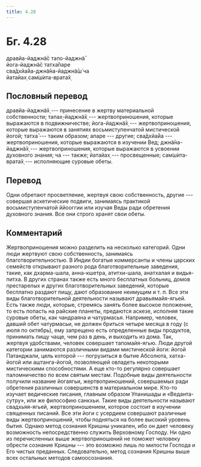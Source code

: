 ```yaml
---
title: 4.28
---
```


# Бг. 4.28
дравйа-йаджн̃а̄с тапо-йаджн̃а̄<br/>
йога-йаджн̃а̄с татха̄паре<br/>
сва̄дхйа̄йа-джн̃а̄на-йаджн̃а̄ш́ ча<br/>
йатайах̣ сам̇ш́ита-врата̄х̣
## Пословный перевод

дравйа-йаджн̃а̄х̣ --- принесение в жертву материальной собственности;
тапах̣-йаджн̃а̄х̣ --- жертвоприношения, которые выражаются в подвижничестве;
йога-йаджн̃а̄х̣ --- жертвоприношения, которые выражаются в занятиях
восьмиступенчатой мистической йогой; татха̄ --- таким образом; апаре ---
другие; сва̄дхйа̄йа --- жертвоприношения, которые выражаются в изучении
Вед; джн̃а̄на-йаджн̃а̄х̣ --- жертвоприношения, которые выражаются в усвоении
духовного знания; ча --- также; йатайах̣ --- просвещенные; сам̇ш́ита-врата̄х̣
--- исполняющие суровые обеты.

## Перевод

Одни обретают просветление, жертвуя свою собственность, другие ---
совершая аскетические подвиги, занимаясь практикой восьмиступенчатой
ййооггии или изучая Веды ради обретения духовного знания. Все они строго
хранят свои обеты.

## Комментарий

Жертвоприношения можно разделить на несколько категорий. Одни люди
жертвуют свою собственность, занимаясь благотворительностью. В Индии
богатые коммерсанты и члены царских семейств открывают разного рода
благотворительные заведения, такие, как дхарма-шала, анна-кшетра,
атитхи-шала, анатхалая и видья-питха. В других странах также есть много
бесплатных больниц, домов престарелых и других благотворительных
заведений, которые бесплатно раздают пищу, дают образование неимущим и
т. п. Все эти виды благотворительной деятельности называют
дравьямайя-ягьей. Есть также люди, которые, стремясь занять более
высокое положение, то есть попасть на райские планеты, предаются аскезе,
исполняя такие суровые обеты, как чандраяна и чатурмасья. Например,
человек, давший обет чатурмасьи, не должен бриться четыре месяца в году
(с июля по октябрь), ему запрещено есть определенные виды продуктов,
принимать пищу чаще, чем раз в день, и выходить из дома. Так, жертвуя
удобствами, человек совершает тапомайя-ягью. Люди другой категории
занимаются различными видами мистической йоги: йогой Патанджали, цель
которой --- погрузиться в бытие Абсолюта, хатха-йогой или аштанга-йогой,
позволяющей овладеть некоторыми мистическими способностями. А еще кто-то
регулярно совершает паломничество по всем святым местам. Подобные виды
деятельности получили название йогаягьи, жертвоприношений, совершаемых
ради обретения различных совершенств в материальном мире. Кто-то изучает
ведические писания, главным образом Упанишады и «Веданта-сутру», или же
философию санкхьи. Такие виды деятельности называют свадхьяя-ягьей,
жертвоприношением, которое состоит в изучении священных писаний. Все эти
йоги с усердием совершают различные виды жертвоприношений, чтобы
подняться на более высокий уровень бытия. Однако метод сознания Кришны
уникален, ибо он дает человеку возможность непосредственно служить
Верховному Господу. Ни одно из перечисленных выше жертвоприношений не
поможет человеку обрести сознание Кришны --- это возможно лишь по
милости Господа и Его чистых преданных. Следовательно, метод сознания
Кришны выше всех остальных методов самоосознания.
